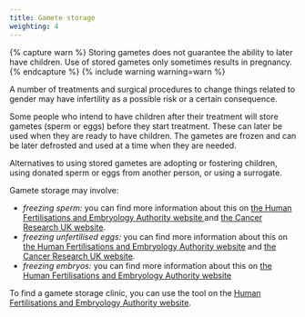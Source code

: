 ```yaml
---
title: Gamete storage
weighting: 4
---
```


{% capture warn %}
Storing gametes does not guarantee the ability to later have children. Use of stored gametes only sometimes results in pregnancy.
{% endcapture %}
{% include warning warning=warn %}

A number of treatments and surgical procedures to change things related to gender may have infertility as a possible risk or a certain consequence.

Some people who intend to have children after their treatment will store gametes (sperm or eggs) before they start treatment. These can later be used when they are ready to have children. The gametes are frozen and can be later defrosted and used at a time when they are needed.

Alternatives to using stored gametes are adopting or fostering children, using donated sperm or eggs from another person, or using a surrogate.

Gamete storage may involve:

- *freezing sperm:* you can find more information about this on [the Human Fertilisations and Embryology Authority website ](http://www.hfea.gov.uk/46.html) and [the Cancer Research UK website](http://www.cancerresearchuk.org/about-cancer/coping/physically/sex/men/sperm-banking).
- *freezing unfertilised eggs:* you can find more information about this on [the Human Fertilisations and Embryology Authority website](http://www.hfea.gov.uk/74.html) and [the Cancer Research UK website](http://www.cancerresearchuk.org/about-cancer/cancer-in-general/treatment/chemotherapy/fertility/women/ways-to-keep-fertility).
- *freezing embryos:* you can find more information about this on [the Human Fertilisations and Embryology Authority website ](http://www.hfea.gov.uk/45.html)

To find a gamete storage clinic, you can use the tool on the [Human Fertilisations and Embryology Authority website](http://guide.hfea.gov.uk/guide/AdvancedSearch.aspx).
